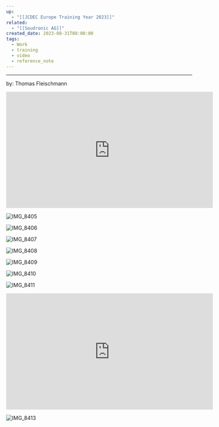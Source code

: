 ```yaml
---
up:
  - "[[JCDEC Europe Training Year 2023]]"
related:
  - "[[Soudronic AG]]"
created_date: 2023-08-31T08:00:00
tags:
  - Work
  - training
  - video
  - reference_note
---
```

---
by: Thomas Fleischmann

<iframe width="560" height="315" src="https://www.youtube-nocookie.com/embed/DKqsnn1n3-s?si=so5rPHlf6l8ceMb-" title="YouTube video player" frameborder="0" allow="accelerometer; autoplay; clipboard-write; encrypted-media; gyroscope; picture-in-picture; web-share" allowfullscreen></iframe>

![IMG_8405](https://i.imgur.com/UpDafDB.jpg)

![IMG_8406](https://i.imgur.com/jBV7GrF.jpg)

![IMG_8407](https://i.imgur.com/bmhVsTT.jpg)

![IMG_8408](https://i.imgur.com/JdVKVRl.jpg)

![IMG_8409](https://i.imgur.com/pt9HS6J.jpg)

![IMG_8410](https://i.imgur.com/PdlFa22.jpg)

![IMG_8411](https://i.imgur.com/LFsS6ly.jpg)

<iframe width="560" height="315" src="https://www.youtube-nocookie.com/embed/kqqlPjHQGUk?si=CUchAOM4FIvB5auF" title="YouTube video player" frameborder="0" allow="accelerometer; autoplay; clipboard-write; encrypted-media; gyroscope; picture-in-picture; web-share" allowfullscreen></iframe>

![IMG_8413](https://i.imgur.com/iI4wace.jpg)

